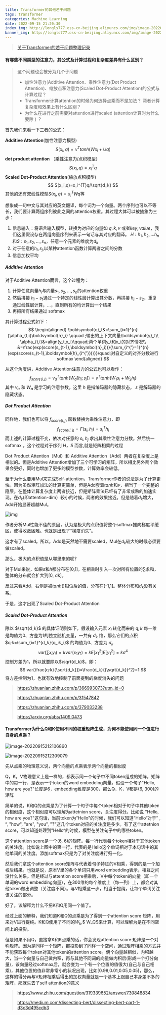 ```yaml
---
title: Transformer的其他若干问题
tags: transformer
categories: Machine Learning
date: 2022-09-15 21:20:30
index_img: http://longls777.oss-cn-beijing.aliyuncs.com/img/image-20220915212106860.png
banner_img: http://longls777.oss-cn-beijing.aliyuncs.com/img/image-20220915212309079.png
---
```


> [关于Transformer的若干问题整理记录](https://zhuanlan.zhihu.com/p/82391768)

#### 有哪些不同类型的注意力，其公式及计算过程和复杂度差异有什么区别？

> 这个问题也会被分为几个子问题
>
> - 加性注意力(Additive Attention、乘性注意力(Dot Product Attention)、缩放点积注意力(Scaled Dot-Product Attention)的公式与计算过程？
> - Transformer计算attention的时候为何选择点乘而不是加法？
>   两者计算复杂度和效果上有什么区别？
> - 为什么在进行之前需要对attention进行scaled (attention计算时为什么要除 ) ？

首先我们来看一下三者的公式：

**Additive Attention**(加性注意力模型)
$$
S(x_i,q)=v^{T}tanh(Wx_i+Uq)
$$
**dot product attention** （乘性注意力/点积模型）
$$
S(x_i,q)=x_i^{T}q
$$
**Scaled Dot-Product Attention**(缩放点积模型)
$$
S(x_i,q)=x_i^{T}q/\sqrt{d_k}
$$
其他的还有双线性模型$S(x_i,q)=x_i^TWq$等

想象成一句中文与其对应的英文翻译，每个词为一个向量。两个序列也可以不等长，我们要计算两组序列彼此之间的attention权重。其过程大体可以被抽象为三步：

1. 信息输入：将语言输入模型，转换为对应的向量如 $q,k,v$ 或者$key, value$，我们这里假设存在两组向量序列来表示一句话与其对应的翻译。 $H:h_1,h_2,...h_n$和$S:s_1,s_2,...,s_n$，任意一个元素的维度为$d_k$
2. 对于任意的$h_i,s_j$,以某种attention函数计算两者之间的分数
3. 信息加权平均

##### Additive Attention

对于Additive Attention而言，这个过程为：

1. 计算任意向量$h_i$与向量$s_1,s_2,...,s_n$的attention权重
2. 然后拼接 $h_i−s_1$通过一个特定的线性层计算出其分数，再拼接 $h_i−s_2$，重复通过线性层计算，...，直到所有的均计算出一个结果
3. 再把所有结果通过 softmax 

其计算过程公式如下：
$$
\begin{aligned}
\boldsymbol{c}_t&=\sum_{i=1}^{n}{\alpha_{t,i}\boldsymbol{h}_i} \qquad ;输出的上下文向量\boldsymbol{y}_t\\
\alpha_{t,i}&=align(y_t,x_i)\qquad;两个单词y_t和x_i的对齐情况\\ &=\frac{exp(score(s_{t-1},\boldsymbol{h}_i))}{\sum_{i^{'}=1}^{n}{exp(score(s_{t-1},\boldsymbol{h}_{i^{'}}))}}\quad;对自定义的对齐分数进行softmax
\end{aligned}
$$

从这个角度讲，Additive Attention注意力的公式也可以看作：
$$
f_{score(i,j)}=v_a^Ttanh(W_a[h_i;s_j])=v^Ttanh(W_1s_i+W_2h_j)
$$
其中 $v_a$ 和 $W_a$ 是学习的注意参数。这里 $h$ 是指编码器的隐藏状态， $s$ 是解码器的隐藏状态。

##### Dot Product Attention

同样地，我们也可以将 $f_{score(i,j)}$ 函数替换为乘性注意力，即
$$
f_{score(i,j)}=F(s_i,h_j)=s_i^Th_j
$$
而上述的计算过程不变，依次对任意的 $s_i,h_j$ 求出其乘性注意力分数，然后统一softmax 。这个过程对于序列 $H，S$ 而言,就是矩阵相乘的过程

Dot Product Attention（Mul）和 Additive Attention（Add）两者在复杂度上是相似的。但是Additive Attention增加了三个可学习的矩阵，所以相比另外两个效果会更好，同时也增加了更多的模型参数，计算效率会较低。

至于为什么要用Mul来完成Self-attention，Transformer作者的说法是为了计算更快。因为虽然矩阵加法的计算更简单，但是Add套着$tanh$和$v$，相当于一个完整的隐层。在整体计算复杂度上两者接近，但是矩阵乘法已经有了非常成熟的加速实现。在$d_k$(即attention-dim）较小的时候，两者的效果接近。但是随着$d_k$增大，Add开始显著超越Mul。

![img](http://longls777.oss-cn-beijing.aliyuncs.com/img/v2-4ce33c847c71c3092e1a557c857369fb_1440w.jpg)

作者分析Mul性能不佳的原因，认为是极大的点积值将整个softmax推向梯度平缓区，使得收敛困难。也就是出现了“梯度消失”。

这才有了scaled。所以，Add是天然地不需要scaled，Mul在$d_k$较大的时候必须要做scaled。

那么，极大的点积值是从哪里来的呢?

对于Mul来说，如果$s$和$h$都分布在[0,1]，在相乘时引入一次对所有位置的$\sum$求和，整体的分布就会扩大到[0, dk]。

反过来看Add，右侧是被$tanh()$钳位后的值，分布在[-1,1]。整体分布和$d_k$没有关系。

于是，这才出现了Scaled Dot-Product Attention

##### Scaled Dot-Product Attention

除以 $\sqrt{d_k}$ 的具体证明则如下，假设输入元素 $x_i$ 转化而来的 $q,k$ 每一维是均值为0、方差为1的独立随机变量，一共有 $d_k$ 维，那么它们的点积 $q·k=\sum_{i=1}^{d_k}{q_ik_i}$ 的均值为0、方差为 $d_k$
$$
var(\sum{x_iy_i})=kvar(x_1y_1)=kE[x_1^2]E[y_1^2]=k\sigma^4
$$
控制方差为1，所以就要除以$\sqrt{d_k}$，即：
$$
var(\frac{q·k}{\sqrt{d_k}})=\frac{d_k}{(\sqrt{d_k})^2}=1
$$
将方差控制为1，也就有效地控制了前面提到的梯度消失的问题



> https://zhuanlan.zhihu.com/p/366993073?utm_id=0
>
> https://zhuanlan.zhihu.com/p/31547842
>
> https://zhuanlan.zhihu.com/p/379033238
>
> https://arxiv.org/abs/1409.0473

#### Transformer为什么Q和K使用不同的权重矩阵生成，为何不能使用同一个值进行自身的点乘？

![image-20220915212106860](http://longls777.oss-cn-beijing.aliyuncs.com/img/image-20220915212106860.png)

![image-20220915212309079](http://longls777.oss-cn-beijing.aliyuncs.com/img/image-20220915212309079.png)

先从点乘的物理意义说，两个向量的点乘表示两个向量的相似度

Q，K，V物理意义上是一样的，都表示同一个句子中不同token组成的矩阵。矩阵中的每一行，是表示一个token的word embedding向量。假设一个句子"Hello, how are you?"长度是6，embedding维度是300，那么Q，K，V都是(6, 300)的矩阵

简单的说，K和Q的点乘是为了计算一个句子中每个token相对于句子中其他token的相似度，这个相似度可以理解为attetnion score，关注度得分。比如说 "Hello, how are you?"这句话，当前token为”Hello"的时候，我们可以知道”Hello“对于” , “, "how", "are", "you", "?"这几个token对应的关注度是多少。有了这个attetnion score，可以知道处理到”Hello“的时候，模型在关注句子中的哪些token。

这个attention score是一个(6, 6)的矩阵。每一行代表每个token相对于其他token的关注度。比如说上图中的第一行，代表的是Hello这个单词相对于本句话中的其他单词的关注度。添加softmax只是为了对关注度进行归一化。

然后我们拿这个attention score矩阵与代表着句子特征的V相乘，得到的是一个加权后结果。也就是说，原本V里的各个单词只用word embedding表示，相互之间没什么关系。但是经过与attention score相乘后，V中每个token的向量（即一个单词的word embedding向量），在300维的每个维度上（每一列）上，都会对其他token做出调整（关注度不同）。与V相乘这一步，相当于提纯，让每个单词关注该关注的部分。

好了，该解释为什么不把K和Q用同一个值了。

经过上面的解释，我们知道K和Q的点乘是为了得到一个attention score 矩阵，用来对V进行提纯。K和Q使用了不同的$W_k$,$ W_Q$来计算，可以理解为是在不同空间上的投影。

但是如果不用Q，直接拿K和K点乘的话，你会发现attention score 矩阵是一个对称矩阵。因为是同样一个矩阵，都投影到了同样一个空间，通过矩阵相乘的方式并不能获取每个token对其他token的attention score。俩个向量越相似，内积越大，当一个向量与自己做内积，再与其他不同词的向量做内积后(形成一个打分向量)，该向量经过softmax后，就会变为一个有一个位置的值很大(自己与自己相乘)，其他位置的值非常非常小的状况出现，比如[0.98,0.01,0.05,0.05]，那么，这样的得分再与V矩阵相乘后得出的加权向量就是一个基本上跟自己本身差不多的矩阵，那就失去了self attention的意义

> https://www.zhihu.com/question/319339652/answer/730848834
>
> https://medium.com/dissecting-bert/dissecting-bert-part-1-d3c3d495cdb3

